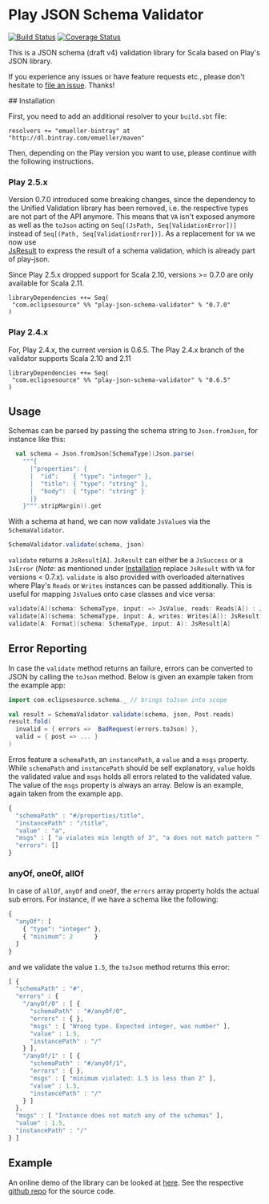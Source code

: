 # Play JSON Schema Validator

[![Build Status](https://travis-ci.org/eclipsesource/play-json-schema-validator.svg?branch=master)](https://travis-ci.org/eclipsesource/play-json-schema-validator) [![Coverage Status](https://coveralls.io/repos/eclipsesource/play-json-schema-validator/badge.svg?branch=master&service=github)](https://coveralls.io/github/eclipsesource/play-json-schema-validator?branch=master)

This is a JSON schema (draft v4) validation library for Scala based on Play's JSON library.

If you experience any issues or have feature requests etc., please don't hesitate to [file an issue](https://github.com/eclipsesource/play-json-schema-validator/issues/new). Thanks!

<a name="Installation">
## Installation

First, you need to add an additional resolver to your `build.sbt` file:

```
resolvers += "emueller-bintray" at "http://dl.bintray.com/emueller/maven"
```

Then, depending on the Play version you want to use, please continue with the following instructions.

### Play 2.5.x
 
Version 0.7.0 introduced some breaking changes, since the dependency to the Unified Validation library 
has been removed, i.e. the respective types are not part of the API anymore. This means that 
`VA` isn't exposed anymore as well as the `toJson` acting on
`Seq[(JsPath, Seq[ValidationError])]` instead of `Seq[(Path, Seq[ValidationError])]`.
As a replacement for `VA` we now use  
[JsResult](https://www.playframework.com/documentation/2.5.x/ScalaJson#Using-validation) 
to express the result of a schema validation, which is already part of play-json.

Since Play 2.5.x dropped support for Scala 2.10, versions >= 0.7.0 are only available for Scala 2.11.

```
libraryDependencies ++= Seq(
 "com.eclipsesource" %% "play-json-schema-validator" % "0.7.0"
)
``` 

### Play 2.4.x

For, Play 2.4.x, the current version is 0.6.5. The Play 2.4.x branch of the validator supports Scala 2.10 and 2.11

```
libraryDependencies ++= Seq(
 "com.eclipsesource" %% "play-json-schema-validator" % "0.6.5"
)
``` 
 
## Usage

Schemas can be parsed by passing the schema string to `Json.fromJson`, for instance like this:

```Scala
  val schema = Json.fromJson[SchemaType](Json.parse(
    """{
      |"properties": {
      |  "id":    { "type": "integer" },
      |  "title": { "type": "string" },
      |  "body":  { "type": "string" }
      |}
    }""".stripMargin)).get
```

With a schema at hand, we can now validate `JsValue`s via the `SchemaValidator`.

```Scala 
SchemaValidator.validate(schema, json)
```

`validate` returns a `JsResult[A]`. `JsResult` can either be a `JsSuccess` or a `JsError` (*Note*: as mentioned under
[Installation](#Installation) replace `JsResult` with `VA` for versions < 0.7.x).
`validate` is also provided with overloaded alternatives where Play's `Reads` or `Writes` instances can be passed additionally. 
This is useful for mapping `JsValue`s onto case classes and vice versa:

```Scala
validate[A](schema: SchemaType, input: => JsValue, reads: Reads[A]) : JsResult[A]
validate[A](schema: SchemaType, input: A, writes: Writes[A]): JsResult[JsValue] 
validate[A: Format](schema: SchemaType, input: A): JsResult[A] 
```

## Error Reporting

In case the `validate` method returns an failure, errors can be converted to JSON by calling the `toJson` method.
Below is given an example taken from the example app:

```Scala
import com.eclipsesource.schema._ // brings toJson into scope

val result = SchemaValidator.validate(schema, json, Post.reads)
result.fold(
  invalid = { errors =>  BadRequest(errors.toJson) },
  valid = { post => ... } 
)
```

Erros feature a `schemaPath`, an `instancePath`, a `value` and a `msgs` property. While `schemaPath` and `instancePath` should be self explanatory, `value` holds the validated value and `msgs` holds all errors related to the validated value. The value of the `msgs` property is always an array. Below is an example, again taken from the example app.

```Javascript
{
  "schemaPath" : "#/properties/title",
  "instancePath" : "/title",
  "value" : "a",
  "msgs" : [ "a violates min length of 3", "a does not match pattern ^[A-Z].*" ],
  "errors": []
}
```

### anyOf, oneOf, allOf 
In case of `allOf`, `anyOf` and `oneOf`,  the `errors` array property holds the actual sub errors. For instance, if we have a schema like the following:

```Javascript
{
  "anyOf": [
    { "type": "integer" },
    { "minimum": 2      }
  ]
}
```
and we validate the value `1.5`, the `toJson` method returns this error: 

```Javascript
[ {
  "schemaPath" : "#",
  "errors" : {
    "/anyOf/0" : [ {
      "schemaPath" : "#/anyOf/0",
      "errors" : { },
      "msgs" : [ "Wrong type. Expected integer, was number" ],
      "value" : 1.5,
      "instancePath" : "/"
    } ],
    "/anyOf/1" : [ {
      "schemaPath" : "#/anyOf/1",
      "errors" : { },
      "msgs" : [ "minimum violated: 1.5 is less than 2" ],
      "value" : 1.5,
      "instancePath" : "/"
    } ]
  },
  "msgs" : [ "Instance does not match any of the schemas" ],
  "value" : 1.5,
  "instancePath" : "/"
} ]
```

## Example

An online demo of the library can be looked at [here](http://play-json-schema-validator.herokuapp.com/).
See the respective [github repo](https://github.com/edgarmueller/schema-validator-web) for the source code.
